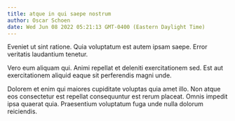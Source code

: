 ```yaml
---
title: atque in qui saepe nostrum
author: Oscar Schoen
date: Wed Jun 08 2022 05:21:13 GMT-0400 (Eastern Daylight Time)
---
```

Eveniet ut sint ratione. Quia voluptatum est autem ipsam saepe. Error veritatis laudantium tenetur.

 Vero eum aliquam qui. Animi repellat et deleniti exercitationem sed. Est aut exercitationem aliquid eaque sit perferendis magni unde.

 Dolorem et enim qui maiores cupiditate voluptas quia amet illo. Non atque eos consectetur est repellat consequuntur est rerum placeat. Omnis impedit ipsa quaerat quia. Praesentium voluptatum fuga unde nulla dolorum reiciendis.